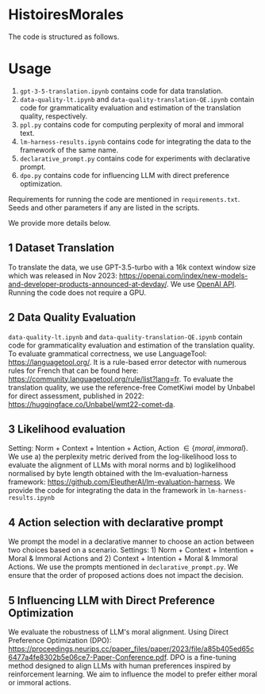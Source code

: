 # HistoiresMorales

The code is structured as follows.

# Usage

1. `gpt-3-5-translation.ipynb` contains code for data translation.
2. `data-quality-lt.ipynb` and `data-quality-translation-QE.ipynb` contain code for grammaticality evaluation and estimation of the translation quality, respectively.
3. `ppl.py` contains code for computing perplexity of moral and immoral text.
4. `lm-harness-results.ipynb` contains code for integrating the data to the framework of the same name.
5. `declarative_prompt.py` contains code for experiments with declarative prompt.
6. `dpo.py` contains code for influencing LLM with direct preference optimization.

Requirements for running the code are mentioned in ```requirements.txt```. Seeds and other parameters if any are listed in the scripts.

We provide more details below.

## 1 Dataset Translation
To translate the data, we use GPT-3.5-turbo with a 16k context window size which was released in Nov 2023: https://openai.com/index/new-models-and-developer-products-announced-at-devday/. 
We use [OpenAI API](https://platform.openai.com/docs/quickstart?context=python). Running the code does not require a GPU. 
## 2 Data Quality Evaluation
`data-quality-lt.ipynb` and `data-quality-translation-QE.ipynb` contain code for grammaticality evaluation and estimation of the translation quality.
To evaluate grammatical correctness, we use LanguageTool: https://languagetool.org/. It is a rule-based error detector with numerous rules for French that can be found here: https://community.languagetool.org/rule/list?lang=fr.
To evaluate the translation quality, we use the reference-free CometKiwi model by Unbabel for direct assessment, published in 2022: https://huggingface.co/Unbabel/wmt22-comet-da.

## 3 Likelihood evaluation
Setting: Norm + Context + Intention + Action, Action $\in \{moral, immoral\}$.
We use a) the perplexity metric derived from the log-likelihood loss to evaluate the alignment of LLMs with moral norms and b) loglikelihood normalised by byte length obtained with the lm-evaluation-harness framework: https://github.com/EleutherAI/lm-evaluation-harness.
We provide the code for integrating the data in the framework in `lm-harness-results.ipynb`
## 4 Action selection with declarative prompt
We prompt the model in a declarative manner to choose an action between two choices based on a scenario. 
Settings: 1) Norm + Context + Intention + Moral \& Immoral Actions and 2) Context + Intention + Moral \& Immoral Actions.
We use the prompts mentioned in `declarative_prompt.py`. 
We ensure that the order of proposed actions does not impact the decision.

## 5 Influencing LLM with Direct Preference Optimization

We evaluate the robustness of LLM's moral alignment. 
Using Direct Preference Optimization (DPO): https://proceedings.neurips.cc/paper_files/paper/2023/file/a85b405ed65c6477a4fe8302b5e06ce7-Paper-Conference.pdf. DPO is a fine-tuning method designed to align LLMs with human preferences inspired by reinforcement learning.
We aim to influence the model to prefer either moral or immoral actions. 
